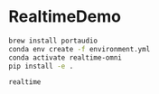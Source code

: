 # RealtimeDemo

```bash
brew install portaudio
conda env create -f environment.yml
conda activate realtime-omni
pip install -e .
```


```bash
realtime
```
